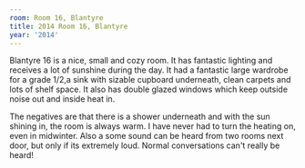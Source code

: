 ```yaml
---
room: Room 16, Blantyre
title: 2014 Room 16, Blantyre
year: '2014'
---
```


Blantyre 16 is a nice, small and cozy room. It has fantastic lighting and receives a lot of sunshine during the day. It had a fantastic large wardrobe for a grade 1/2,a sink with sizable cupboard underneath, clean carpets and lots of shelf space. It also has double glazed windows which keep outside noise out and inside heat in.

The negatives are that there is a shower underneath and with the sun shining in, the room is always warm. I have never had to turn the heating on, even in midwinter. Also a some sound can be heard from two rooms next door, but only if its extremely loud. Normal conversations can't really be heard!